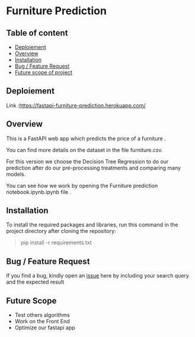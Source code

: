 # Furniture Prediction
## Table of content
* [Deploiement](https://github.com/Lamtorodo/Furniture-Prediction-FastAPI#deploiement)
* [Overview](https://github.com/Lamtorodo/Furniture-Prediction-FastAPI#overview)
* [Installation](https://github.com/Lamtorodo/Furniture-Prediction-FastAPI#installation)
* [Bug / Feature Request](https://github.com/Lamtorodo/Furniture-Prediction-FastAPI#bug--feature-request)
* [Future scope of project](https://github.com/Lamtorodo/Furniture-Prediction-FastAPI#future-scope)



## Deploiement
Link :https://fastapi-furniture-prediction.herokuapp.com/

## Overview 
This is a FastAPI web app which predicts the price of a furniture .

You can find more details on the dataset in the file furniture.csv.

For this version we choose the Decision Tree Regression to do our prediction after do our pre-processing treatments and comparing many models.

You can see how we work by opening the Furniture prediction notebook.ipynb.ipynb file .

## Installation
To install the required packages and libraries, run this command in the project directory after cloning the repository:
> pip install -r requirements.txt

## Bug / Feature Request

If you find a bug, kindly open an [issue](https://github.com/Lamtorodo/Furniture-Prediction-FastAPI/issue) here by including your search query and the expected result

## Future Scope 
* Test others algorithms
* Work on the Front End
* Optimize our fastapi app

